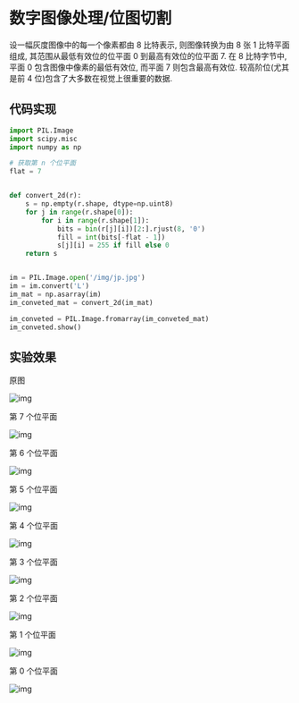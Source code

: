 # 数字图像处理/位图切割

设一幅灰度图像中的每一个像素都由 8 比特表示, 则图像转换为由 8 张 1 比特平面组成, 其范围从最低有效位的位平面 0 到最高有效位的位平面 7. 在 8 比特字节中, 平面 0 包含图像中像素的最低有效位, 而平面 7 则包含最高有效位. 较高阶位(尤其是前 4 位)包含了大多数在视觉上很重要的数据.

## 代码实现

```py
import PIL.Image
import scipy.misc
import numpy as np

# 获取第 n 个位平面
flat = 7


def convert_2d(r):
    s = np.empty(r.shape, dtype=np.uint8)
    for j in range(r.shape[0]):
        for i in range(r.shape[1]):
            bits = bin(r[j][i])[2:].rjust(8, '0')
            fill = int(bits[-flat - 1])
            s[j][i] = 255 if fill else 0
    return s


im = PIL.Image.open('/img/jp.jpg')
im = im.convert('L')
im_mat = np.asarray(im)
im_conveted_mat = convert_2d(im_mat)

im_conveted = PIL.Image.fromarray(im_conveted_mat)
im_conveted.show()
```

## 实验效果

原图

![img](/img/pil/bit/jp.jpg)

第 7 个位平面

![img](/img/pil/bit/jp_bit7.jpg)

第 6 个位平面

![img](/img/pil/bit/jp_bit6.jpg)

第 5 个位平面

![img](/img/pil/bit/jp_bit5.jpg)

第 4 个位平面

![img](/img/pil/bit/jp_bit4.jpg)

第 3 个位平面

![img](/img/pil/bit/jp_bit3.jpg)

第 2 个位平面

![img](/img/pil/bit/jp_bit2.jpg)

第 1 个位平面

![img](/img/pil/bit/jp_bit1.jpg)

第 0 个位平面

![img](/img/pil/bit/jp_bit0.jpg)
